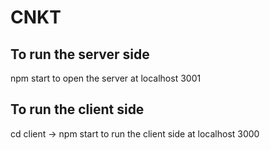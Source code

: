 # CNKT

## To run the server side
npm start to open the server at localhost 3001

## To run the client side
cd client -> npm start to run the client side at localhost 3000
